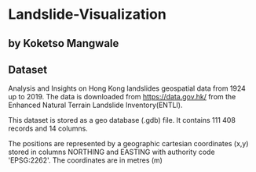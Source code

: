 # Landslide-Visualization
## by Koketso Mangwale

## Dataset

Analysis and Insights on Hong Kong landslides geospatial data from 1924 up to 2019. The data is downloaded from https://data.gov.hk/ from the Enhanced Natural Terrain Landslide Inventory(ENTLI).

This dataset is stored as a geo database (.gdb) file. It contains 111 408 records and 14 columns.

The positions are represented by a geographic cartesian coordinates (x,y) stored in columns NORTHING and EASTING with authority code 'EPSG:2262'. The coordinates are in metres (m)


